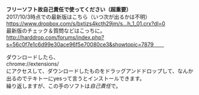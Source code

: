 **フリーソフト故自己責任で使ってください（超重要）**  
2017/10/3時点での最新版はこちら（いつ次が出るかは不明）  
https://www.dropbox.com/s/bxtizs4kcth29jm/s...h_1_01.crx?dl=0  
最新版のチェック＆質問などはこっちに。  
http://harddrop.com/forums/index.php?s=56c0f7e1c6d99e30ace96f5e70080ce3&showtopic=7879　　


ダウンロードしたら、  
chrome://extensions/  
にアクセスして、ダウンロードしたものをドラッグアンドドロップして、なんか出るのでテキトーにyesって言うとインストールできます。  
繰り返しますが、この手のソフトは*自己責任*で。  
